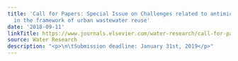 ```yaml
---
title: 'Call for Papers: Special Issue on Challenges related to antimicrobial resistance
  in the framework of urban wastewater reuse'
date: '2018-09-11'
linkTitle: https://www.journals.elsevier.com/water-research/call-for-papers/challenges-antimicrobial-resistance-urban-wastewater-reuse
source: Water Research
description: "<p>\n\tSubmission deadline: January 31st, 2019</p>"
---
```

